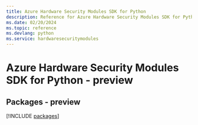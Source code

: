 ```yaml
---
title: Azure Hardware Security Modules SDK for Python
description: Reference for Azure Hardware Security Modules SDK for Python
ms.date: 02/20/2024
ms.topic: reference
ms.devlang: python
ms.service: hardwaresecuritymodules
---
```

# Azure Hardware Security Modules SDK for Python - preview
## Packages - preview
[!INCLUDE [packages](hardware-security-modules-index.md)]